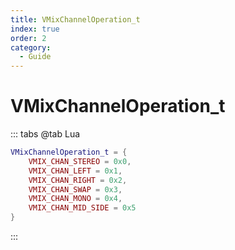 ```yaml
---
title: VMixChannelOperation_t
index: true
order: 2
category:
  - Guide
---
```


# VMixChannelOperation_t
::: tabs
@tab Lua
```lua
VMixChannelOperation_t = {
    VMIX_CHAN_STEREO = 0x0,
    VMIX_CHAN_LEFT = 0x1,
    VMIX_CHAN_RIGHT = 0x2,
    VMIX_CHAN_SWAP = 0x3,
    VMIX_CHAN_MONO = 0x4,
    VMIX_CHAN_MID_SIDE = 0x5
}
```
:::